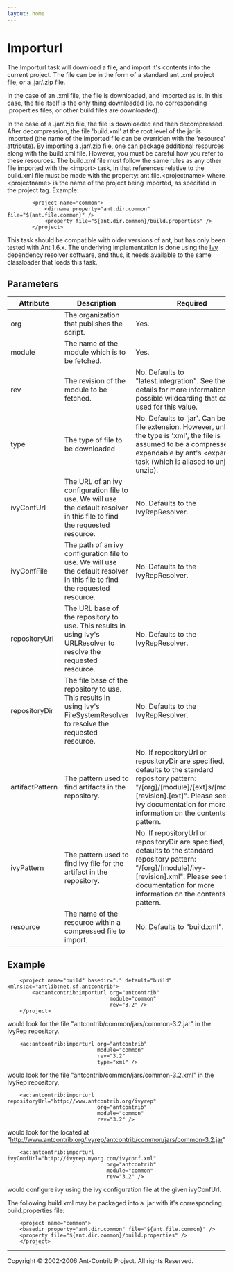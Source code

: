 ```yaml
---
layout: home
---
```

Importurl
=========

The Importurl task will download a file, and import it's contents into the current project. The file can be in the form of a standard ant .xml project file, or a .jar/.zip file.

In the case of an .xml file, the file is downloaded, and imported as is. In this case, the file itself is the only thing downloaded (ie. no corresponding .properties files, or other build files are downloaded).

In the case of a .jar/.zip file, the file is downloaded and then decompressed. After decompression, the file 'build.xml' at the root level of the jar is imported (the name of the imported file can be overriden with the 'resource' attribute). By importing a .jar/.zip file, one can package additional resources along with the build.xml file. However, you must be careful how you refer to these resources. The build.xml file must follow the same rules as any other file imported with the &lt;import&gt; task, in that references relative to the build.xml file must be made with the property: ant.file.&lt;projectname&gt; where &lt;projectname&gt; is the name of the project being imported, as specified in the project tag. Example:

        
        
            <project name="common">
                <dirname property="ant.dir.common" file="${ant.file.common}" />
                <property file="${ant.dir.common}/build.properties" />
            </project>
        
        

This task should be compatible with older versions of ant, but has only been tested with Ant 1.6.x. The underlying implementation is done using the [Ivy](http://jayasoft.org/ivy) dependency resolver software, and thus, it needs available to the same classloader that loads this task.

Parameters
----------

| Attribute       | Description                                                                                                                 | Required                                                                                                                                                                                                                                                      |
|-----------------|-----------------------------------------------------------------------------------------------------------------------------|---------------------------------------------------------------------------------------------------------------------------------------------------------------------------------------------------------------------------------------------------------------|
| org             | The organization that publishes the script.                                                                                 | Yes.                                                                                                                                                                                                                                                          |
| module          | The name of the module which is to be fetched.                                                                              | Yes.                                                                                                                                                                                                                                                          |
| rev             | The revision of the module to be fetched.                                                                                   | No. Defaults to "latest.integration". See the ivy details for more information on the possible wildcarding that can be used for this value.                                                                                                                   |
| type            | The type of file to be downloaded                                                                                           | No. Defaults to 'jar'. Can be any file extension. However, unless the type is 'xml', the file is assumed to be a compressed file, expandable by ant's &lt;expand&gt; task (which is aliased to unjar, unzip).                                                 |
| ivyConfUrl      | The URL of an ivy configuration file to use. We will use the default resolver in this file to find the requested resource.  | No. Defaults to the IvyRepResolver.                                                                                                                                                                                                                           |
| ivyConfFile     | The path of an ivy configuration file to use. We will use the default resolver in this file to find the requested resource. | No. Defaults to the IvyRepResolver.                                                                                                                                                                                                                           |
| repositoryUrl   | The URL base of the repository to use. This results in using Ivy's URLResolver to resolve the requested resource.           | No. Defaults to the IvyRepResolver.                                                                                                                                                                                                                           |
| repositoryDir   | The file base of the repository to use. This results in using Ivy's FileSystemResolver to resolve the requested resource.   | No. Defaults to the IvyRepResolver.                                                                                                                                                                                                                           |
| artifactPattern | The pattern used to find artifacts in the repository.                                                                       | No. If repositoryUrl or repositoryDir are specified, this defaults to the standard repository pattern: "/\[org\]/\[module\]/\[ext\]s/\[module\]-\[revision\].\[ext\]". Please see the ivy documentation for more information on the contents of this pattern. |
| ivyPattern      | The pattern used to find ivy file for the artifact in the repository.                                                       | No. If repositoryUrl or repositoryDir are specified, this defaults to the standard repository pattern: "/\[org\]/\[module\]/ivy-\[revision\].xml". Please see the ivy documentation for more information on the contents of this pattern.                     |
| resource        | The name of the resource within a compressed file to import.                                                                | No. Defaults to "build.xml".                                                                                                                                                                                                                                  |

Example
-------

        
        <project name="build" basedir="." default="build" xmlns:ac="antlib:net.sf.antcontrib">
            <ac:antcontrib:importurl org="antcontrib"
                                     module="common"
                                     rev="3.2" />
        </project>
        
        

would look for the file "antcontrib/common/jars/common-3.2.jar" in the IvyRep repository.

        
        <ac:antcontrib:importurl org="antcontrib"
                                 module="common"
                                 rev="3.2" 
                                 type="xml" />
        
        

would look for the file "antcontrib/common/jars/common-3.2.xml" in the IvyRep repository.

        
        <ac:antcontrib:importurl repositoryUrl="http://www.antcontrib.org/ivyrep"
                                 org="antcontrib"
                                 module="common"
                                 rev="3.2" />
        
        

would look for the located at "http://www.antcontrib.org/ivyrep/antcontrib/common/jars/common-3.2.jar"

        
        <ac:antcontrib:importurl ivyConfUrl="http://ivyrep.myorg.com/ivyconf.xml"
                                    org="antcontrib"
                                    module="common"
                                    rev="3.2" />
        
        

would configure ivy using the ivy configuration file at the given ivyConfUrl.

The following build.xml may be packaged into a .jar with it's corresponding build.properties file:

        
        <project name="common">
        <basedir property="ant.dir.common" file="${ant.file.common}" />
        <property file="${ant.dir.common}/build.properties" />
        </project>
        
        

------------------------------------------------------------------------

Copyright © 2002-2006 Ant-Contrib Project. All rights Reserved.
